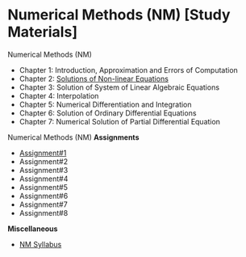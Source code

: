 # Numerical Methods (NM) [Study Materials]
Numerical Methods (NM)
- Chapter 1: Introduction, Approximation and Errors of Computation
- Chapter 2: [Solutions of Non-linear Equations](https://github.com/KhCE/NM/blob/master/Chapter_1_and_2_Roots_of_Nonlinear_Equations.pdf)
- Chapter 3: Solution of System of Linear Algebraic Equations
- Chapter 4: Interpolation
- Chapter 5: Numerical Differentiation and Integration
- Chapter 6: Solution of Ordinary Differential Equations
- Chapter 7: Numerical Solution of Partial Differential Equation

Numerical Methods (NM) **Assignments**
- [Assignment#1](https://github.com/KhCE/NM/blob/master/Assignment_1.pdf)
- Assignment#2
- Assignment#3
- Assignment#4
- Assignment#5
- Assignment#6
- Assignment#7
- Assignment#8

**Miscellaneous**
- [NM Syllabus](https://github.com/KhCE/NM/blob/master/NumericalMethods_Syllabus.pdf)

